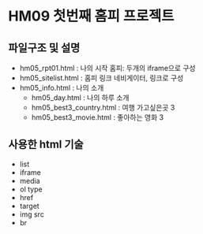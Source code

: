 # HM09 첫번째 홈피 프로젝트
## 파일구조 및 설명
  - hm05_rpt01.html : 나의 시작 홈피: 두개의 iframe으로 구성
  - hm05_sitelist.html : 홈피 링크 네비게이터, 링크로 구성
  - hm05_info.html : 나의 소개
    - hm05_day.html : 나의 하루 소개
    - hm05_best3_country.html : 여행 가고싶은곳 3
    - hm05_best3_movie.html : 좋아하는 영화 3

## 사용한 html 기술
- list
- iframe
- media
- ol type
- href
- target
- img src
- br
